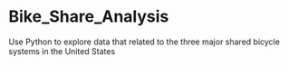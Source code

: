 # Bike_Share_Analysis
Use Python to explore data that related to the three major shared bicycle systems in the United States
